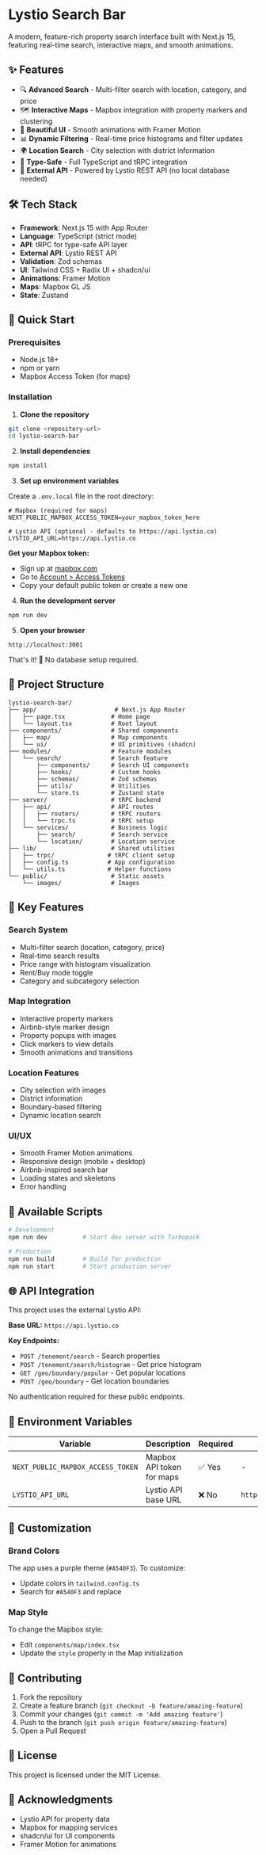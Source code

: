 # Lystio Search Bar

A modern, feature-rich property search interface built with Next.js 15, featuring real-time search, interactive maps, and smooth animations.

## ✨ Features

- 🔍 **Advanced Search** - Multi-filter search with location, category, and price
- 🗺️ **Interactive Maps** - Mapbox integration with property markers and clustering
- 🎨 **Beautiful UI** - Smooth animations with Framer Motion
- 📊 **Dynamic Filtering** - Real-time price histograms and filter updates
- 🌍 **Location Search** - City selection with district information
- 🎯 **Type-Safe** - Full TypeScript and tRPC integration
- 🚀 **External API** - Powered by Lystio REST API (no local database needed)

## 🛠️ Tech Stack

- **Framework**: Next.js 15 with App Router
- **Language**: TypeScript (strict mode)
- **API**: tRPC for type-safe API layer
- **External API**: Lystio REST API
- **Validation**: Zod schemas
- **UI**: Tailwind CSS + Radix UI + shadcn/ui
- **Animations**: Framer Motion
- **Maps**: Mapbox GL JS
- **State**: Zustand

## 🚀 Quick Start

### Prerequisites

- Node.js 18+
- npm or yarn
- Mapbox Access Token (for maps)

### Installation

1. **Clone the repository**

```bash
git clone <repository-url>
cd lystio-search-bar
```

2. **Install dependencies**

```bash
npm install
```

3. **Set up environment variables**

Create a `.env.local` file in the root directory:

```env
# Mapbox (required for maps)
NEXT_PUBLIC_MAPBOX_ACCESS_TOKEN=your_mapbox_token_here

# Lystio API (optional - defaults to https://api.lystio.co)
LYSTIO_API_URL=https://api.lystio.co
```

**Get your Mapbox token:**

- Sign up at [mapbox.com](https://www.mapbox.com/)
- Go to [Account > Access Tokens](https://account.mapbox.com/access-tokens/)
- Copy your default public token or create a new one

4. **Run the development server**

```bash
npm run dev
```

5. **Open your browser**

```
http://localhost:3001
```

That's it! 🎉 No database setup required.

## 📁 Project Structure

```
lystio-search-bar/
├── app/                      # Next.js App Router
│   ├── page.tsx             # Home page
│   └── layout.tsx           # Root layout
├── components/              # Shared components
│   ├── map/                 # Map components
│   └── ui/                  # UI primitives (shadcn)
├── modules/                 # Feature modules
│   └── search/              # Search feature
│       ├── components/      # Search UI components
│       ├── hooks/           # Custom hooks
│       ├── schemas/         # Zod schemas
│       ├── utils/           # Utilities
│       └── store.ts         # Zustand state
├── server/                  # tRPC backend
│   ├── api/                 # API routes
│   │   ├── routers/         # tRPC routers
│   │   └── trpc.ts          # tRPC setup
│   └── services/            # Business logic
│       ├── search/          # Search service
│       └── location/        # Location service
├── lib/                     # Shared utilities
│   ├── trpc/               # tRPC client setup
│   ├── config.ts           # App configuration
│   └── utils.ts            # Helper functions
└── public/                  # Static assets
    └── images/              # Images
```

## 🎯 Key Features

### Search System

- Multi-filter search (location, category, price)
- Real-time search results
- Price range with histogram visualization
- Rent/Buy mode toggle
- Category and subcategory selection

### Map Integration

- Interactive property markers
- Airbnb-style marker design
- Property popups with images
- Click markers to view details
- Smooth animations and transitions

### Location Features

- City selection with images
- District information
- Boundary-based filtering
- Dynamic location search

### UI/UX

- Smooth Framer Motion animations
- Responsive design (mobile + desktop)
- Airbnb-inspired search bar
- Loading states and skeletons
- Error handling

## 🔧 Available Scripts

```bash
# Development
npm run dev          # Start dev server with Turbopack

# Production
npm run build        # Build for production
npm run start        # Start production server
```

## 🌐 API Integration

This project uses the external Lystio API:

**Base URL:** `https://api.lystio.co`

**Key Endpoints:**

- `POST /tenement/search` - Search properties
- `POST /tenement/search/histogram` - Get price histogram
- `GET /geo/boundary/popular` - Get popular locations
- `POST /geo/boundary` - Get location boundaries

No authentication required for these public endpoints.

## 📝 Environment Variables

| Variable                          | Description               | Required | Default                 |
| --------------------------------- | ------------------------- | -------- | ----------------------- |
| `NEXT_PUBLIC_MAPBOX_ACCESS_TOKEN` | Mapbox API token for maps | ✅ Yes   | -                       |
| `LYSTIO_API_URL`                  | Lystio API base URL       | ❌ No    | `https://api.lystio.co` |

## 🎨 Customization

### Brand Colors

The app uses a purple theme (`#A540F3`). To customize:

- Update colors in `tailwind.config.ts`
- Search for `#A540F3` and replace

### Map Style

To change the Mapbox style:

- Edit `components/map/index.tsx`
- Update the `style` property in the Map initialization

## 🤝 Contributing

1. Fork the repository
2. Create a feature branch (`git checkout -b feature/amazing-feature`)
3. Commit your changes (`git commit -m 'Add amazing feature'`)
4. Push to the branch (`git push origin feature/amazing-feature`)
5. Open a Pull Request

## 📄 License

This project is licensed under the MIT License.

## 🙏 Acknowledgments

- Lystio API for property data
- Mapbox for mapping services
- shadcn/ui for UI components
- Framer Motion for animations
